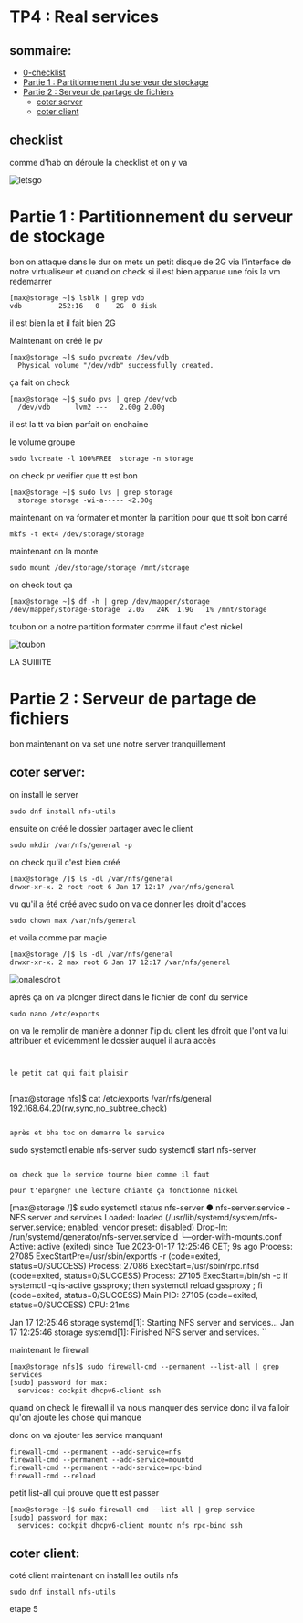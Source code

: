 # TP4 : Real services

## sommaire: 

- [0-checklist](#checklist)
- [Partie 1 : Partitionnement du serveur de stockage](#partie-1--partitionnement-du-serveur-de-stockage)
- [Partie 2 : Serveur de partage de fichiers](#partie-2--serveur-de-partage-de-fichiers)
    - [coter server](#coter-server)
    - [coter client]()
## checklist 

comme d'hab on déroule la checklist et on y va 

![letsgo](picture/letsgo.gif)

# Partie 1 : Partitionnement du serveur de stockage

bon on attaque dans le dur on mets un petit disque de 2G via l'interface de notre virtualiseur et quand on check si il est bien apparue une fois la vm redemarrer 

```
[max@storage ~]$ lsblk | grep vdb
vdb         252:16   0    2G  0 disk
```

il est bien la et il fait bien 2G

Maintenant on créé le pv 

```
[max@storage ~]$ sudo pvcreate /dev/vdb
  Physical volume "/dev/vdb" successfully created.
```

ça fait on check 

```
[max@storage ~]$ sudo pvs | grep /dev/vdb
  /dev/vdb      lvm2 ---   2.00g 2.00g
```

il est la tt va bien parfait on enchaine 

le volume groupe 

```
sudo lvcreate -l 100%FREE  storage -n storage
```

on check pr verifier que tt est bon 

```
[max@storage ~]$ sudo lvs | grep storage
  storage storage -wi-a----- <2.00g 
```

maintenant on va formater et monter la partition pour que tt soit bon carré 

```
mkfs -t ext4 /dev/storage/storage
```
maintenant on la monte

```
sudo mount /dev/storage/storage /mnt/storage
```

on check tout ça 

```
[max@storage ~]$ df -h | grep /dev/mapper/storage
/dev/mapper/storage-storage  2.0G   24K  1.9G   1% /mnt/storage
```

toubon on a notre partition formater comme il faut c'est nickel

![toubon](picture/toubon.gif)

LA SUIIIITE 

# Partie 2 : Serveur de partage de fichiers

bon maintenant on va set une notre server tranquillement

## coter server:


on install le server

```
sudo dnf install nfs-utils
```

ensuite on créé le dossier partager avec le client 

```
sudo mkdir /var/nfs/general -p
```

on check qu'il c'est bien créé 

```
[max@storage /]$ ls -dl /var/nfs/general
drwxr-xr-x. 2 root root 6 Jan 17 12:17 /var/nfs/general
```

vu qu'il a été créé avec sudo on va ce donner les droit d'acces 

```
sudo chown max /var/nfs/general
```

et voila comme par magie

```
[max@storage /]$ ls -dl /var/nfs/general
drwxr-xr-x. 2 max root 6 Jan 17 12:17 /var/nfs/general
```

![onalesdroit](picture/onalesdroit.webp)

après ça on va plonger direct dans le fichier de conf du service 


```
sudo nano /etc/exports
```

on va le remplir de manière a donner l'ip du client les dfroit que l'ont va lui attribuer et evidemment le dossier auquel il aura accès

```


le petit cat qui fait plaisir 


```
[max@storage nfs]$ cat /etc/exports
/var/nfs/general    192.168.64.20(rw,sync,no_subtree_check)
```

après et bha toc on demarre le service 

```
sudo systemctl enable nfs-server
sudo systemctl start nfs-server
```

on check que le service tourne bien comme il faut 

pour t'epargner une lecture chiante ça fonctionne nickel

```
[max@storage /]$ sudo systemctl status nfs-server
● nfs-server.service - NFS server and services
     Loaded: loaded (/usr/lib/systemd/system/nfs-server.service; enabled; vendor preset: disabled)
    Drop-In: /run/systemd/generator/nfs-server.service.d
             └─order-with-mounts.conf
     Active: active (exited) since Tue 2023-01-17 12:25:46 CET; 9s ago
    Process: 27085 ExecStartPre=/usr/sbin/exportfs -r (code=exited, status=0/SUCCESS)
    Process: 27086 ExecStart=/usr/sbin/rpc.nfsd (code=exited, status=0/SUCCESS)
    Process: 27105 ExecStart=/bin/sh -c if systemctl -q is-active gssproxy; then systemctl reload gssproxy ; fi (code=exited, status=0/SUCCESS)
   Main PID: 27105 (code=exited, status=0/SUCCESS)
        CPU: 21ms

Jan 17 12:25:46 storage systemd[1]: Starting NFS server and services...
Jan 17 12:25:46 storage systemd[1]: Finished NFS server and services.
``

maintenant le firewall

```
[max@storage nfs]$ sudo firewall-cmd --permanent --list-all | grep services
[sudo] password for max: 
  services: cockpit dhcpv6-client ssh
```

quand on check le firewall il va nous manquer des service donc il va falloir qu'on ajoute les chose qui manque 

donc on va ajouter les service manquant 

```
firewall-cmd --permanent --add-service=nfs
firewall-cmd --permanent --add-service=mountd
firewall-cmd --permanent --add-service=rpc-bind
firewall-cmd --reload
```
petit list-all qui prouve que tt est passer 

```
[max@storage ~]$ sudo firewall-cmd --list-all | grep service
[sudo] password for max: 
  services: cockpit dhcpv6-client mountd nfs rpc-bind ssh
```



## coter client:

coté client maintenant on install les outils nfs  

```
sudo dnf install nfs-utils
```

etape 5